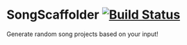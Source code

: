 # SongScaffolder [![Build Status](https://travis-ci.com/Werewoof/song-scaffolder.svg?branch=master)](https://travis-ci.com/Werewoof/song-scaffolder)
Generate random song projects based on your input!
